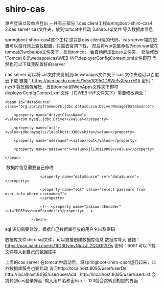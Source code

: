 # shiro-cas
单点登录以及单点登出
一共有三部分 
1.cas client工程springboot-shiro-cas4
2.cas server cas文件夹，放到tomcat中启动
3.shiro.sql文件 导入数据库信息

springboot-shiro-cas4这个工程  这只是cas  client端的代码，cas server端的配置可以自行网上查找配置，只需去官网下载，
然后将war包重命名为cas.war放在tomcat的webapps文件夹下，启动tomcat，会自动解压出cas文件夹，
然后修改\Tomcat 8.0\webapps\cas\WEB-INF\deployerConfigContext.xml文件即可
当然也可以下载我配置好的server

cas server 可以将cas文件夹复制到de webapps文件夹下
cas 文件夹也可以百度云下载 链接：https://pan.baidu.com/s/1v5n1G95GD8We1vXeaxrH1A 密码：nzx9 将压缩包解压，放到tomcat的WebApps文件夹下即可
deployerConfigContext.xml文件（在WEB-INF文件夹下）需要修改两处：
<!-- 数据库连接信息 -->

	<bean id="dataSource" class="org.springframework.jdbc.datasource.DriverManagerDataSource">

		<property name="driverClassName"><value>com.mysql.jdbc.Driver</value></property>

		<property name="url"><value>jdbc:mysql://localhost:3306/shiro</value></property>

		<property name="username"><value>root</value></property>

		<property name="password"><value>xjl130110009</value></property>

	</bean>
  数据库信息需要自己修改
  <bean class="org.jasig.cas.adaptors.jdbc.QueryDatabaseAuthenticationHandler">

					<property name="dataSource" ref="dataSource"></property>

					<property name="sql" value="select password from user_info where username=?">
					</property>

					<!-- <property name="passwordEncoder" ref="MD5PasswordEncoder"></property> -->

				</bean>
sql 语句需要修改，根据自己数据库存放的用户名以及密码

数据库文件shiro.sql文件，可以直接创建数据库信息
数据库导入 链接：https://pan.baidu.com/s/1tD3DvmvNjuzJL2QQOf7lZw 密码：6001 可以下载文件导入到自己的数据库中

上面的cas server 在tomcat中启动后，将springboot-shiro-cas4运行起来，此外数据库服务也要启动 访问http://localhost:8095/user/userDel http://localhost:8095/user/userAdd   http://localhost:8095/user/userList 会跳转到cas登录界面  输入用户名和密码  xjl   123就会跳转到相应的界面
